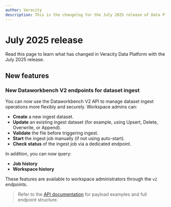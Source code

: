 ```yaml
---
author: Veracity
description: This is the changelog for the July 2025 release of Data Platform.
---
```


# July 2025 release
Read this page to learn what has changed in Veracity Data Platform with the July 2025 release.

## New features

### New Dataworkbench V2 endpoints for dataset ingest

You can now use the Dataworkbench V2 API to manage dataset ingest operations more flexibly and securely. Workspace admins can:

- **Create** a new ingest dataset.
- **Update** an existing ingest dataset (for example, using Upsert, Delete, Overwrite, or Append).
- **Validate** the file before triggering ingest.
- **Start** the ingest job manually (if not using auto-start).
- **Check status** of the ingest job via a dedicated endpoint.

In addition, you can now query:
- **Job history**
- **Workspace history**

These features are available to workspace administrators through the `v2` endpoints.

> Refer to the [API documentation](https://developer.veracity.com/docs/section/api-explorer/76904bcb-1aaf-4a2f-8512-3af36fdadb2f/developerportal/dataworkbenchv2-swagger.json) for payload examples and full endpoint structure.
